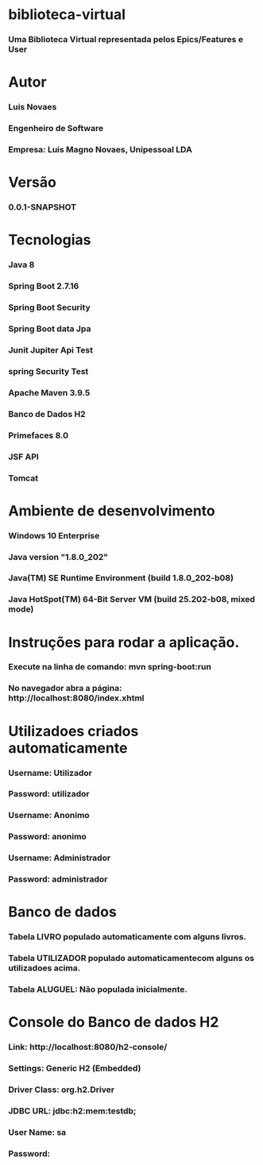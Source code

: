 # biblioteca-virtual
### Uma Biblioteca Virtual representada pelos Epics/Features e User

# Autor
### Luis Novaes
### Engenheiro de Software
### Empresa: Luis Magno Novaes, Unipessoal LDA

# Versão 
### 0.0.1-SNAPSHOT

# Tecnologias
### Java 8
### Spring Boot 2.7.16
### Spring Boot Security
### Spring Boot data Jpa
### Junit Jupiter Api Test
### spring Security Test
### Apache Maven 3.9.5
### Banco de Dados H2
### Primefaces 8.0
### JSF API
### Tomcat

# Ambiente de desenvolvimento 
### Windows 10 Enterprise
### Java version "1.8.0_202"
### Java(TM) SE Runtime Environment (build 1.8.0_202-b08)
### Java HotSpot(TM) 64-Bit Server VM (build 25.202-b08, mixed mode)

# Instruções para rodar a aplicação.
### Execute na linha de comando: mvn spring-boot:run
### No navegador abra a página: http://localhost:8080/index.xhtml

# Utilizadoes criados automaticamente
### Username: Utilizador
### Password: utilizador

### Username: Anonimo
### Password: anonimo

### Username: Administrador
### Password: administrador

# Banco de dados 
### Tabela LIVRO populado automaticamente com alguns livros.
### Tabela UTILIZADOR populado automaticamentecom alguns os utilizadoes acima.
### Tabela ALUGUEL: Não populada inicialmente.

# Console do Banco de dados H2
### Link: http://localhost:8080/h2-console/
### Settings: Generic H2 (Embedded)
### Driver Class: org.h2.Driver
### JDBC URL: jdbc:h2:mem:testdb;
### User Name: sa
### Password: 









  
